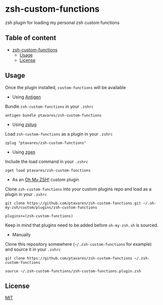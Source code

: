 # zsh-custom-functions

zsh plugin for loading my personal zsh custom functions

## Table of content

- [zsh-custom-functions](#zsh-custom-functions)
  - [Usage](#usage)
  - [License](#license)

## Usage

Once the plugin installed, `custom-functions` will be available

- Using [Antigen](https://github.com/zsh-users/antigen)

Bundle `zsh-custom-functions` in your `.zshrc`

```shell script
antigen bundle ptavares/zsh-custom-functions
```

- Using [zplug](https://github.com/b4b4r07/zplug)

Load `zsh-custom-functions` as a plugin in your `.zshrc`

```shell script
zplug "ptavares/zsh-custom-functions"
```

- Using [zgen](https://github.com/tarjoilija/zgen)

Include the load command in your `.zshrc`

```shell script
zget load ptavares/zsh-custom-functions
```

- As an [Oh My ZSH!](https://github.com/robbyrussell/oh-my-zsh) custom plugin

Clone `zsh-custom-functions` into your custom plugins repo and load as a plugin in your `.zshrc`

```shell script
git clone https://github.com/ptavares/zsh-custom-functions.git ~/.oh-my-zsh/custom/plugins/zsh-custom-functions
```

```shell script
plugins+=(zsh-custom-functions)
```

Keep in mind that plugins need to be added before `oh-my-zsh.sh` is sourced.

- Manually

Clone this repository somewhere (`~/.zsh-custom-functions` for example) and source it in your `.zshrc`

```shell script
git clone https://github.com/ptavares/zsh-custom-functions ~/.zsh-custom-functions
```

```shell script
source ~/.zsh-custom-functions/zsh-custom-functions.plugin.zsh
```

## License

[MIT](LICENCE)
